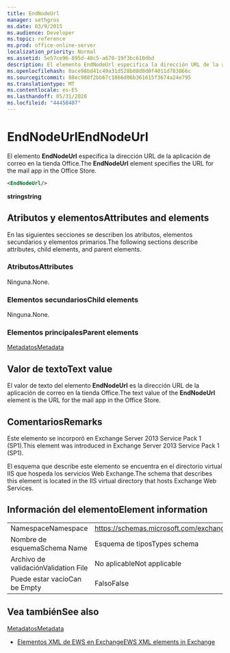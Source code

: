```yaml
---
title: EndNodeUrl
manager: sethgros
ms.date: 03/9/2015
ms.audience: Developer
ms.topic: reference
ms.prod: office-online-server
localization_priority: Normal
ms.assetid: 5e57ce96-895d-40c5-a670-19f3bc610dbd
description: El elemento EndNodeUrl especifica la dirección URL de la aplicación de correo en la tienda Office.
ms.openlocfilehash: 0ace98bd41c49a31d528b08d0d0f4011d783866c
ms.sourcegitcommit: 88ec988f2bb67c1866d06b361615f3674a24e795
ms.translationtype: MT
ms.contentlocale: es-ES
ms.lasthandoff: 05/31/2020
ms.locfileid: "44458407"
---
```

# <a name="endnodeurl"></a><span data-ttu-id="0518e-103">EndNodeUrl</span><span class="sxs-lookup"><span data-stu-id="0518e-103">EndNodeUrl</span></span>

<span data-ttu-id="0518e-104">El elemento **EndNodeUrl** especifica la dirección URL de la aplicación de correo en la tienda Office.</span><span class="sxs-lookup"><span data-stu-id="0518e-104">The **EndNodeUrl** element specifies the URL for the mail app in the Office Store.</span></span> 
  
```XML
<EndNodeUrl/>
```

 <span data-ttu-id="0518e-105">**string**</span><span class="sxs-lookup"><span data-stu-id="0518e-105">**string**</span></span>
## <a name="attributes-and-elements"></a><span data-ttu-id="0518e-106">Atributos y elementos</span><span class="sxs-lookup"><span data-stu-id="0518e-106">Attributes and elements</span></span>

<span data-ttu-id="0518e-107">En las siguientes secciones se describen los atributos, elementos secundarios y elementos primarios.</span><span class="sxs-lookup"><span data-stu-id="0518e-107">The following sections describe attributes, child elements, and parent elements.</span></span>
  
### <a name="attributes"></a><span data-ttu-id="0518e-108">Atributos</span><span class="sxs-lookup"><span data-stu-id="0518e-108">Attributes</span></span>

<span data-ttu-id="0518e-109">Ninguna.</span><span class="sxs-lookup"><span data-stu-id="0518e-109">None.</span></span>
  
### <a name="child-elements"></a><span data-ttu-id="0518e-110">Elementos secundarios</span><span class="sxs-lookup"><span data-stu-id="0518e-110">Child elements</span></span>

<span data-ttu-id="0518e-111">Ninguna.</span><span class="sxs-lookup"><span data-stu-id="0518e-111">None.</span></span>
  
### <a name="parent-elements"></a><span data-ttu-id="0518e-112">Elementos principales</span><span class="sxs-lookup"><span data-stu-id="0518e-112">Parent elements</span></span>

[<span data-ttu-id="0518e-113">Metadatos</span><span class="sxs-lookup"><span data-stu-id="0518e-113">Metadata</span></span>](metadata-ex15websvcsotherref.md)
  
## <a name="text-value"></a><span data-ttu-id="0518e-114">Valor de texto</span><span class="sxs-lookup"><span data-stu-id="0518e-114">Text value</span></span>

<span data-ttu-id="0518e-115">El valor de texto del elemento **EndNodeUrl** es la dirección URL de la aplicación de correo en la tienda Office.</span><span class="sxs-lookup"><span data-stu-id="0518e-115">The text value of the **EndNodeUrl** element is the URL for the mail app in the Office Store.</span></span> 
  
## <a name="remarks"></a><span data-ttu-id="0518e-116">Comentarios</span><span class="sxs-lookup"><span data-stu-id="0518e-116">Remarks</span></span>

<span data-ttu-id="0518e-117">Este elemento se incorporó en Exchange Server 2013 Service Pack 1 (SP1).</span><span class="sxs-lookup"><span data-stu-id="0518e-117">This element was introduced in Exchange Server 2013 Service Pack 1 (SP1).</span></span>
  
<span data-ttu-id="0518e-118">El esquema que describe este elemento se encuentra en el directorio virtual IIS que hospeda los servicios Web Exchange.</span><span class="sxs-lookup"><span data-stu-id="0518e-118">The schema that describes this element is located in the IIS virtual directory that hosts Exchange Web Services.</span></span>
  
## <a name="element-information"></a><span data-ttu-id="0518e-119">Información del elemento</span><span class="sxs-lookup"><span data-stu-id="0518e-119">Element information</span></span>

|||
|:-----|:-----|
|<span data-ttu-id="0518e-120">Namespace</span><span class="sxs-lookup"><span data-stu-id="0518e-120">Namespace</span></span>  <br/> | https://schemas.microsoft.com/exchange/services/2006/types  <br/> |
|<span data-ttu-id="0518e-121">Nombre de esquema</span><span class="sxs-lookup"><span data-stu-id="0518e-121">Schema Name</span></span>  <br/> |<span data-ttu-id="0518e-122">Esquema de tipos</span><span class="sxs-lookup"><span data-stu-id="0518e-122">Types schema</span></span>  <br/> |
|<span data-ttu-id="0518e-123">Archivo de validación</span><span class="sxs-lookup"><span data-stu-id="0518e-123">Validation File</span></span>  <br/> |<span data-ttu-id="0518e-124">No aplicable</span><span class="sxs-lookup"><span data-stu-id="0518e-124">Not applicable</span></span>  <br/> |
|<span data-ttu-id="0518e-125">Puede estar vacío</span><span class="sxs-lookup"><span data-stu-id="0518e-125">Can be Empty</span></span>  <br/> |<span data-ttu-id="0518e-126">Falso</span><span class="sxs-lookup"><span data-stu-id="0518e-126">False</span></span>  <br/> |
   
## <a name="see-also"></a><span data-ttu-id="0518e-127">Vea también</span><span class="sxs-lookup"><span data-stu-id="0518e-127">See also</span></span>



[<span data-ttu-id="0518e-128">Metadatos</span><span class="sxs-lookup"><span data-stu-id="0518e-128">Metadata</span></span>](metadata-ex15websvcsotherref.md)


- [<span data-ttu-id="0518e-129">Elementos XML de EWS en Exchange</span><span class="sxs-lookup"><span data-stu-id="0518e-129">EWS XML elements in Exchange</span></span>](ews-xml-elements-in-exchange.md)

